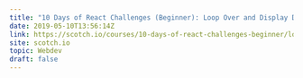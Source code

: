 ```yaml
---
title: "10 Days of React Challenges (Beginner): Loop Over and Display Data with JSX"
date: 2019-05-10T13:56:14Z
link: https://scotch.io/courses/10-days-of-react-challenges-beginner/loop-over-and-display-data-with-jsx?utm_medium=RSS&utm_source=hune
site: scotch.io
topic: Webdev
draft: false
---
```

